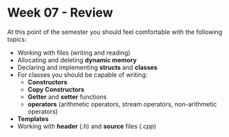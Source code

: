 # Week 07 - Review

At this point of the semester you should feel comfortable with the following topics:
* Working with files (writing and reading)
* Allocating and deleting **dynamic memory**
* Declaring and implementing **structs** and **classes**
* For classes you should be capable of writing:
    * **Constructors**
    * **Copy Constructors**
    * **Getter** and **setter** functions
    * **operators** (arithmetic operators, stream operators, non-arithmetic operators)
* **Templates**
* Working with **header** (*.h*) and **source** files (*.cpp*)